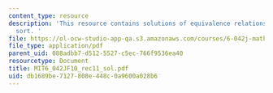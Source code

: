 ```yaml
---
content_type: resource
description: 'This resource contains solutions of equivalence relations, chains, topological
  sort. '
file: https://ol-ocw-studio-app-qa.s3.amazonaws.com/courses/6-042j-mathematics-for-computer-science-fall-2010/db1689be7127808e448c0a9600a028b6_MIT6_042JF10_rec11_sol.pdf
file_type: application/pdf
parent_uid: 088adbb7-d512-5527-c5ec-766f9536ea40
resourcetype: Document
title: MIT6_042JF10_rec11_sol.pdf
uid: db1689be-7127-808e-448c-0a9600a028b6
---
```


